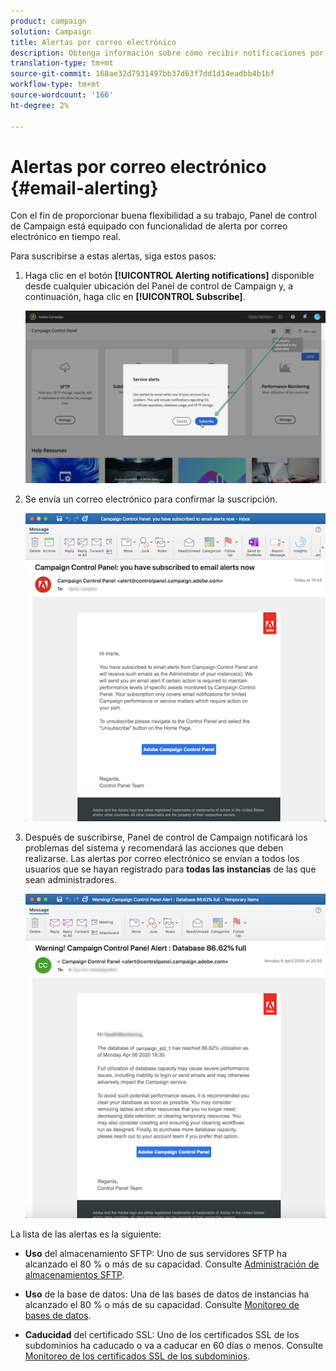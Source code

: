 ```yaml
---
product: campaign
solution: Campaign
title: Alertas por correo electrónico
description: Obtenga información sobre cómo recibir notificaciones por correo electrónico en caso de problemas con las instancias de Campaña
translation-type: tm+mt
source-git-commit: 168ae32d7931497bb37d63f7dd1d14eadbb4b1bf
workflow-type: tm+mt
source-wordcount: '166'
ht-degree: 2%

---
```



# Alertas por correo electrónico {#email-alerting}

Con el fin de proporcionar buena flexibilidad a su trabajo, Panel de control de Campaign está equipado con funcionalidad de alerta por correo electrónico en tiempo real.

Para suscribirse a estas alertas, siga estos pasos:

1. Haga clic en el botón **[!UICONTROL Alerting notifications]** disponible desde cualquier ubicación del Panel de control de Campaign y, a continuación, haga clic en **[!UICONTROL Subscribe]**.

   ![](assets/subscribing.png)

1. Se envía un correo electrónico para confirmar la suscripción.

   ![](assets/email_subscription.png)

1. Después de suscribirse, Panel de control de Campaign notificará los problemas del sistema y recomendará las acciones que deben realizarse. Las alertas por correo electrónico se envían a todos los usuarios que se hayan registrado para **todas las instancias** de las que sean administradores.

   ![](assets/alert_sample.png)


La lista de las alertas es la siguiente:

* **Uso** del almacenamiento SFTP: Uno de sus servidores SFTP ha alcanzado el 80 % o más de su capacidad. Consulte [Administración de almacenamientos SFTP](../../sftp/using/sftp-storage-management.md).

* **Uso** de la base de datos: Una de las bases de datos de instancias ha alcanzado el 80 % o más de su capacidad. Consulte [Monitoreo de bases de datos](../../performance-monitoring/using/database-monitoring.md).

* **Caducidad** del certificado SSL: Uno de los certificados SSL de los subdominios ha caducado o va a caducar en 60 días o menos. Consulte [Monitoreo de los certificados SSL de los subdominios](../../subdomains-certificates/using/monitoring-ssl-certificates.md).

